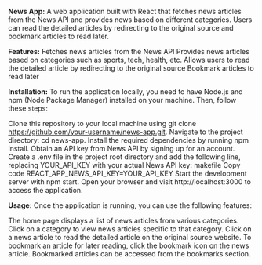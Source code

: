 **News App:**
A web application built with React that fetches news articles from the News API and provides news based on different categories. Users can read the detailed articles by redirecting to the original source and bookmark articles to read later.

**Features:**
Fetches news articles from the News API
Provides news articles based on categories such as sports, tech, health, etc.
Allows users to read the detailed article by redirecting to the original source
Bookmark articles to read later

**Installation:**
To run the application locally, you need to have Node.js and npm (Node Package Manager) installed on your machine. Then, follow these steps:

Clone this repository to your local machine using git clone https://github.com/your-username/news-app.git.
Navigate to the project directory: cd news-app.
Install the required dependencies by running npm install.
Obtain an API key from News API by signing up for an account.
Create a .env file in the project root directory and add the following line, replacing YOUR_API_KEY with your actual News API key:
makefile
Copy code
REACT_APP_NEWS_API_KEY=YOUR_API_KEY
Start the development server with npm start.
Open your browser and visit http://localhost:3000 to access the application.

**Usage:**
Once the application is running, you can use the following features:

The home page displays a list of news articles from various categories. Click on a category to view news articles specific to that category.
Click on a news article to read the detailed article on the original source website.
To bookmark an article for later reading, click the bookmark icon on the news article. Bookmarked articles can be accessed from the bookmarks section.
